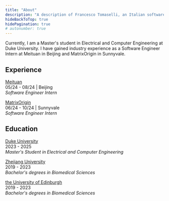 ```yaml
---
title: "About"
description: "A description of Francesco Tomaselli, an Italian software engineer."
hideBackToTop: true
hidePagination: true
# autonumber: true
---
```


Currently, I am a Master's student in Electrical and Computer Engineering at Duke University. 
I have gained industry experience as a Software Engineer Intern at Meituan in Beijing and MatrixOrigin in Sunnyvale.

## Experience

[Meituan](https://www.meituan.com/) \
05/24 - 08/24 | Beijing \
*Software Engineer Intern*

[MatrixOrigin](https://www.matrixorigin.io/) \
06/24 - 10/24 | Sunnyvale \
*Software Engineer Intern*

## Education

[Duke University](https://duke.edu/) \
2023 - 2025 \
*Master's Student in Electrical and Computer Engineering*

[Zhejiang University](https://www.zju.edu.cn/) \
2019 - 2023 \
*Bachelor's degrees in Biomedical Sciences*

[the University of Edinburgh](https://www.ed.ac.uk/) \
2019 - 2023 \
*Bachelor's degrees in Biomedical Sciences*